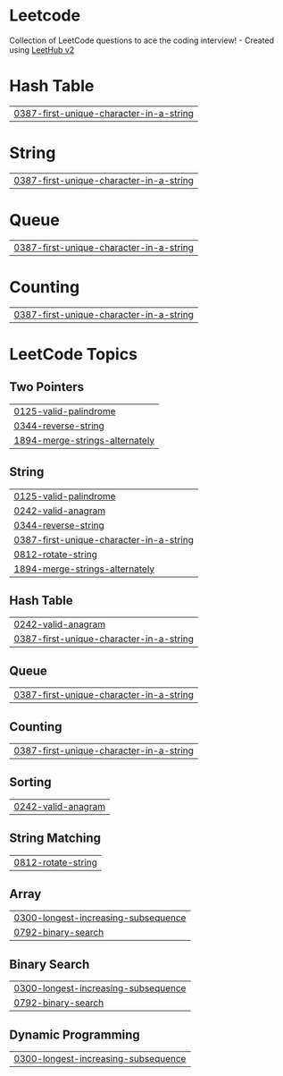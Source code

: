 # Leetcode
Collection of LeetCode questions to ace the coding interview! - Created using [LeetHub v2](https://github.com/arunbhardwaj/LeetHub-2.0)


# Hash Table
|  |
| ------- |
| [0387-first-unique-character-in-a-string](https://github.com/sauravskit/Leetcode/tree/master/0387-first-unique-character-in-a-string) |
# String
|  |
| ------- |
| [0387-first-unique-character-in-a-string](https://github.com/sauravskit/Leetcode/tree/master/0387-first-unique-character-in-a-string) |
# Queue
|  |
| ------- |
| [0387-first-unique-character-in-a-string](https://github.com/sauravskit/Leetcode/tree/master/0387-first-unique-character-in-a-string) |
# Counting
|  |
| ------- |
| [0387-first-unique-character-in-a-string](https://github.com/sauravskit/Leetcode/tree/master/0387-first-unique-character-in-a-string) |
<!---LeetCode Topics Start-->
# LeetCode Topics
## Two Pointers
|  |
| ------- |
| [0125-valid-palindrome](https://github.com/sauravskit/Leetcode/tree/master/0125-valid-palindrome) |
| [0344-reverse-string](https://github.com/sauravskit/Leetcode/tree/master/0344-reverse-string) |
| [1894-merge-strings-alternately](https://github.com/sauravskit/Leetcode/tree/master/1894-merge-strings-alternately) |
## String
|  |
| ------- |
| [0125-valid-palindrome](https://github.com/sauravskit/Leetcode/tree/master/0125-valid-palindrome) |
| [0242-valid-anagram](https://github.com/sauravskit/Leetcode/tree/master/0242-valid-anagram) |
| [0344-reverse-string](https://github.com/sauravskit/Leetcode/tree/master/0344-reverse-string) |
| [0387-first-unique-character-in-a-string](https://github.com/sauravskit/Leetcode/tree/master/0387-first-unique-character-in-a-string) |
| [0812-rotate-string](https://github.com/sauravskit/Leetcode/tree/master/0812-rotate-string) |
| [1894-merge-strings-alternately](https://github.com/sauravskit/Leetcode/tree/master/1894-merge-strings-alternately) |
## Hash Table
|  |
| ------- |
| [0242-valid-anagram](https://github.com/sauravskit/Leetcode/tree/master/0242-valid-anagram) |
| [0387-first-unique-character-in-a-string](https://github.com/sauravskit/Leetcode/tree/master/0387-first-unique-character-in-a-string) |
## Queue
|  |
| ------- |
| [0387-first-unique-character-in-a-string](https://github.com/sauravskit/Leetcode/tree/master/0387-first-unique-character-in-a-string) |
## Counting
|  |
| ------- |
| [0387-first-unique-character-in-a-string](https://github.com/sauravskit/Leetcode/tree/master/0387-first-unique-character-in-a-string) |
## Sorting
|  |
| ------- |
| [0242-valid-anagram](https://github.com/sauravskit/Leetcode/tree/master/0242-valid-anagram) |
## String Matching
|  |
| ------- |
| [0812-rotate-string](https://github.com/sauravskit/Leetcode/tree/master/0812-rotate-string) |
## Array
|  |
| ------- |
| [0300-longest-increasing-subsequence](https://github.com/sauravskit/Leetcode/tree/master/0300-longest-increasing-subsequence) |
| [0792-binary-search](https://github.com/sauravskit/Leetcode/tree/master/0792-binary-search) |
## Binary Search
|  |
| ------- |
| [0300-longest-increasing-subsequence](https://github.com/sauravskit/Leetcode/tree/master/0300-longest-increasing-subsequence) |
| [0792-binary-search](https://github.com/sauravskit/Leetcode/tree/master/0792-binary-search) |
## Dynamic Programming
|  |
| ------- |
| [0300-longest-increasing-subsequence](https://github.com/sauravskit/Leetcode/tree/master/0300-longest-increasing-subsequence) |
<!---LeetCode Topics End-->
